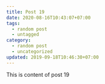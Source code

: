 ```yaml
---
title: Post 19
date: 2020-08-16T10:43:07+07:00
tags:
  - random post
  - untagged
category:
  - random post
  - uncategorized
updated: 2019-09-18T10:46:30+07:00
---
```

This is content of post 19